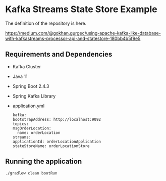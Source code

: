 # Kafka Streams State Store Example
The definition of the repository is here.

https://medium.com/@gokhan.gurgec/using-apache-kafka-like-database-with-kafkastreams-processor-api-and-statestore-180bb4b5f9e5

## Requirements and Dependencies

- Kafka Cluster
  
- Java 11

- Spring Boot 2.4.3

- Spring Kafka Library

- application.yml
    ```
    kafka:
  bootstrapAddress: http://localhost:9092
  topics:
    msgOrderLocation:
      name: orderLocation
  streams:
    applicationId: orderLocationApplication
    stateStoreName: orderLocationStore
    ```
## Running the application
```./gradlew clean bootRun```
